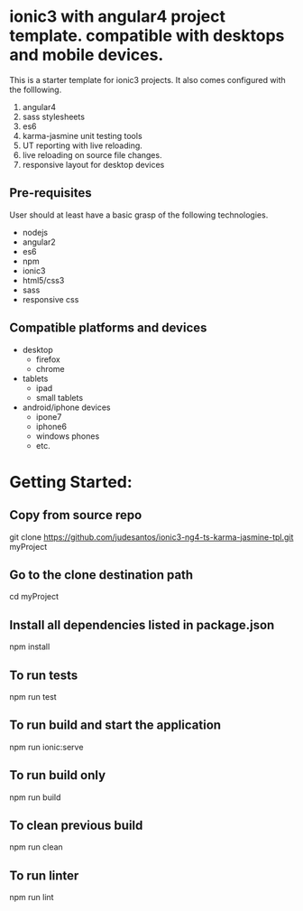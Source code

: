 # ionic3 with angular4 project template. compatible with desktops and mobile devices.

This is a starter template for ionic3 projects. It also comes configured with the folllowing.

1. angular4
2. sass stylesheets
3. es6
4. karma-jasmine unit testing tools
5. UT reporting with live reloading.
6. live reloading on source file changes.
7. responsive layout for desktop devices

## Pre-requisites

User should at least have a basic grasp of the following technologies.

- nodejs
- angular2
- es6
- npm
- ionic3
- html5/css3
- sass
- responsive css

## Compatible platforms and devices

- desktop
  - firefox
  - chrome
- tablets
  - ipad
  - small tablets
- android/iphone devices
  - ipone7
  - iphone6
  - windows phones
  - etc.


# Getting Started:

## Copy from source repo

git clone https://github.com/judesantos/ionic3-ng4-ts-karma-jasmine-tpl.git myProject

## Go to the clone destination path

cd myProject

## Install all dependencies listed in package.json

npm install


## To run tests

npm run test


## To run build and start the application

npm run ionic:serve


## To run build only

npm run build

## To clean previous build

npm run clean


## To run linter


npm run lint
